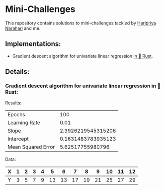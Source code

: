 # Mini-Challenges

This repository contains solutions to mini-challenges tackled by [Haripriya Narahari](https://github.com/Haripriya-Narahari) and me.

## Implementations:

- Gradient descent algorithm for univariate linear regression [in 🦀 Rust](#implementations).
  
## Details:

### Gradient descent algorithm for univariate linear regression in 🦀 Rust:

Results:

|                     |                          |
|---------------------|--------------------------|
| Epochs              | 100                      |
| Learning Rate       | 0.01                     |
| Slope               | 2.3926219545315206       |
| Intercept           | 0.1631483783935123       |
| Mean Squared Error  | 5.62517755980796         |


Data:

| X   | 1 | 2 | 3 | 4  | 5  | 6  | 7  | 8  | 9  | 10 | 11 | 12 |
|-----|---|---|---|----|----|----|----|----|----|----|----|----|
| Y   | 3 | 5 | 7 | 9  | 13 | 13 | 17 | 19 | 21 | 25 | 27 | 29 |


